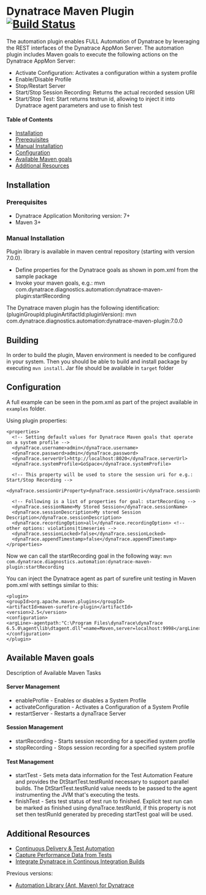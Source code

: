 # Dynatrace Maven Plugin  [![Build Status](https://travis-ci.org/Dynatrace/Dynatrace-Maven-Plugin.svg?branch=master)](https://travis-ci.org/Dynatrace/Dynatrace-Maven-Plugin)

The automation plugin enables FULL Automation of Dynatrace by leveraging the REST interfaces of the Dynatrace AppMon Server. The automation plugin includes Maven goals to execute the following actions on the Dynatrace AppMon Server:
* Activate Configuration: Activates a configuration within a system profile
* Enable/Disable Profile
* Stop/Restart Server
* Start/Stop Session Recording: Returns the actual recorded session URI
* Start/Stop Test: Start returns testrun id, allowing to inject it into Dynatrace agent parameters and use to finish test

#### Table of Contents

* [Installation](#installation)
 * [Prerequisites](#prerequisites)
 * [Manual Installation](#manual_installation)
* [Configuration](#configuration)
* [Available Maven goals](#goals)
* [Additional Resources](#resources)

## <a name="installation"></a>Installation

### <a name="prerequisites"></a>Prerequisites

* Dynatrace Application Monitoring version: 7+
* Maven 3+

### <a name="manual_installation"></a>Manual Installation

Plugin library is available in maven central repository (starting with version 7.0.0).

* Define properties for the Dynatrace goals as shown in pom.xml from the sample package
* Invoke your maven goals, e.g.: mvn com.dynatrace.diagnostics.automation:dynatrace-maven-plugin:startRecording

The Dynatrace maven plugin has the following identification: (pluginGroupId:pluginArtifactId:pluginVersion): mvn com.dynatrace.diagnostics.automation:dynatrace-maven-plugin:7.0.0

## Building

In order to build the plugin, Maven environment is needed to be configured in your system. Then you should be able to build and install package by executing `mvn install`.
Jar file should be available in `target` folder

## <a name="configuration"></a>Configuration
A full example can be seen in the pom.xml as part of the project available in `examples` folder.

Using plugin properties:
```
<properties>
  <!-- Setting default values for Dynatrace Maven goals that operate on a system profile -->
  <dynaTrace.username>admin</dynaTrace.username>
  <dynaTrace.password>admin</dynaTrace.password>
  <dynaTrace.serverUrl>http://localhost:8020</dynaTrace.serverUrl>
  <dynaTrace.systemProfile>GoSpace</dynaTrace.systemProfile>

  <!-- This property will be used to store the session uri for e.g.: Start/Stop Recording -->
  <dynaTrace.sessionUriProperty>dynaTrace.sessionUri</dynaTrace.sessionUriProperty>

  <!-- Following is a list of properties for goal: startRecording -->
  <dynaTrace.sessionName>My Stored Session</dynaTrace.sessionName>
  <dynaTrace.sessionDescription>My stored Session Description</dynaTrace.sessionDescription>
  <dynaTrace.recordingOption>all</dynaTrace.recordingOption> <!-- other options: violations|timeseries -->
  <dynaTrace.sessionLocked>false</dynaTrace.sessionLocked>
  <dynaTrace.appendTimestamp>false</dynaTrace.appendTimestamp>
</properties>

```
Now we can call the startRecording goal in the following way:
`mvn com.dynatrace.diagnostics.automation:dynatrace-maven-plugin:startRecording`

You can inject the Dynatrace agent as part of surefire unit testing in Maven pom.xml with settings similar to this:
```
<plugin>
<groupId>org.apache.maven.plugins</groupId>
<artifactId>maven-surefire-plugin</artifactId>
<version>2.5</version>
<configuration>
<argLine>-agentpath:"C:\Program Files\dynaTrace\dynaTrace 6.5.0\agent\lib\dtagent.dll"=name=Maven,server=localhost:9998</argLine>
</configuration>
</plugin>
```

## <a name="goals"></a>Available Maven goals
Description of Available Maven Tasks

#### Server Management
* enableProfile - Enables or disables a System Profile
* activateConfiguration - Activates a Configuration of a System Profile
* restartServer - Restarts a dynaTrace Server

#### Session Management
* startRecording - Starts session recording for a specified system profile
* stopRecording - Stops session recording for a specified system profile

#### Test Management
* startTest - Sets meta data information for the Test Automation Feature and provides the DtStartTest.testRunId necessary to support parallel builds. The DtStartTest.testRunId value needs to be passed to the agent instrumenting the JVM that's executing the tests.
* finishTest - Sets test status of test run to finished. Explicit test run can be marked as finished using dynaTrace.testRunId, if this property is not set then testRunId generated by preceding startTest goal will be used.

## <a name="resources"></a>Additional Resources
- [Continuous Delivery & Test Automation](https://www.dynatrace.com/support/doc/appmon/continuous-delivery-test-automation/)
- [Capture Performance Data from Tests](https://www.dynatrace.com/support/doc/appmon/continuous-delivery-test-automation/capture-performance-data-from-tests/)
- [Integrate Dynatrace in Continous Integration Builds](https://www.dynatrace.com/support/doc/appmon/continuous-delivery-test-automation/automation-and-integration/continuous-integration-builds/)

Previous versions:
- [Automation Library (Ant, Maven) for Dynatrace](https://community.dynatrace.com/community/display/DL/Automation+Library+%28Ant,+Maven%29+for+Dynatrace)

